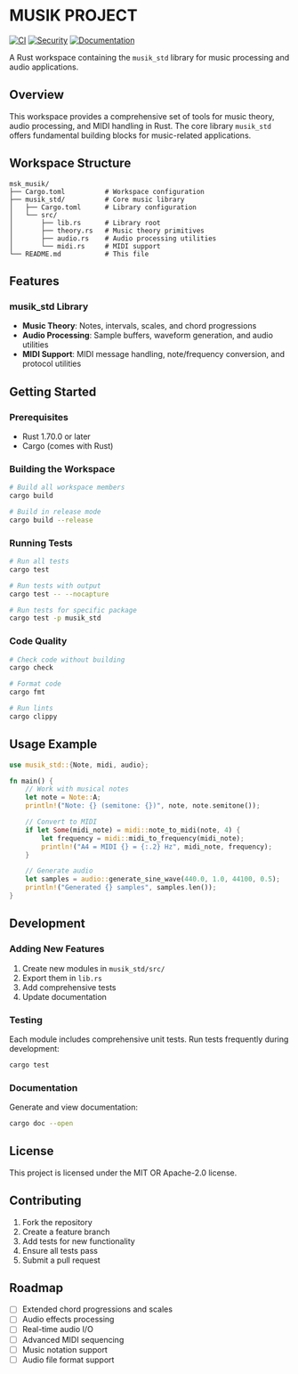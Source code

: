 # MUSIK PROJECT

[![CI](https://github.com/veminovici/msk_musik/workflows/CI/badge.svg)](https://github.com/veminovici/msk_musik/actions)
[![Security](https://github.com/veminovici/msk_musik/workflows/Security%20and%20Dependencies/badge.svg)](https://github.com/veminovici/msk_musik/actions)
[![Documentation](https://github.com/veminovici/msk_musik/workflows/Documentation/badge.svg)](https://github.com/veminovici/msk_musik/actions)

A Rust workspace containing the `musik_std` library for music processing and audio applications.

## Overview

This workspace provides a comprehensive set of tools for music theory, audio processing, and MIDI handling in Rust. The core library `musik_std` offers fundamental building blocks for music-related applications.

## Workspace Structure

```
msk_musik/
├── Cargo.toml          # Workspace configuration
├── musik_std/          # Core music library
│   ├── Cargo.toml      # Library configuration
│   └── src/
│       ├── lib.rs      # Library root
│       ├── theory.rs   # Music theory primitives
│       ├── audio.rs    # Audio processing utilities
│       └── midi.rs     # MIDI support
└── README.md           # This file
```

## Features

### musik_std Library

- **Music Theory**: Notes, intervals, scales, and chord progressions
- **Audio Processing**: Sample buffers, waveform generation, and audio utilities
- **MIDI Support**: MIDI message handling, note/frequency conversion, and protocol utilities

## Getting Started

### Prerequisites

- Rust 1.70.0 or later
- Cargo (comes with Rust)

### Building the Workspace

```bash
# Build all workspace members
cargo build

# Build in release mode
cargo build --release
```

### Running Tests

```bash
# Run all tests
cargo test

# Run tests with output
cargo test -- --nocapture

# Run tests for specific package
cargo test -p musik_std
```

### Code Quality

```bash
# Check code without building
cargo check

# Format code
cargo fmt

# Run lints
cargo clippy
```

## Usage Example

```rust
use musik_std::{Note, midi, audio};

fn main() {
    // Work with musical notes
    let note = Note::A;
    println!("Note: {} (semitone: {})", note, note.semitone());

    // Convert to MIDI
    if let Some(midi_note) = midi::note_to_midi(note, 4) {
        let frequency = midi::midi_to_frequency(midi_note);
        println!("A4 = MIDI {} = {:.2} Hz", midi_note, frequency);
    }

    // Generate audio
    let samples = audio::generate_sine_wave(440.0, 1.0, 44100, 0.5);
    println!("Generated {} samples", samples.len());
}
```

## Development

### Adding New Features

1. Create new modules in `musik_std/src/`
2. Export them in `lib.rs`
3. Add comprehensive tests
4. Update documentation

### Testing

Each module includes comprehensive unit tests. Run tests frequently during development:

```bash
cargo test
```

### Documentation

Generate and view documentation:

```bash
cargo doc --open
```

## License

This project is licensed under the MIT OR Apache-2.0 license.

## Contributing

1. Fork the repository
2. Create a feature branch
3. Add tests for new functionality
4. Ensure all tests pass
5. Submit a pull request

## Roadmap

- [ ] Extended chord progressions and scales
- [ ] Audio effects processing
- [ ] Real-time audio I/O
- [ ] Advanced MIDI sequencing
- [ ] Music notation support
- [ ] Audio file format support
